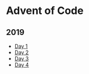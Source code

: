 # Advent of Code

## 2019

- [Day 1](./2019/day-1)
- [Day 2](./2019/day-2)
- [Day 3](./2019/day-3)
- [Day 4](./2019/day-4)
